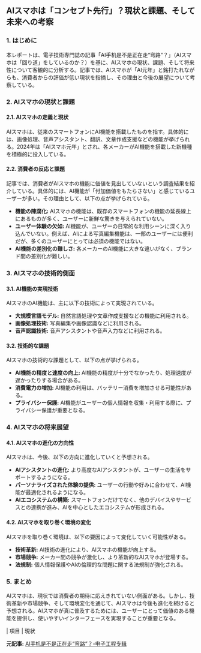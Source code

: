 ## AIスマホは「コンセプト先行」？現状と課題、そして未来への考察

### 1. はじめに

本レポートは、電子技術専門誌の記事「AI手机是不是正在走“弯路”？」（AIスマホは「回り道」をしているのか？）を基に、AIスマホの現状、課題、そして将来性について客観的に分析する。記事では、AIスマホが「AI元年」と銘打たれながらも、消費者からの評価が低い現状を指摘し、その理由と今後の展望について考察している。

### 2. AIスマホの現状と課題

#### 2.1. AIスマホの定義と現状

AIスマホは、従来のスマートフォンにAI機能を搭載したものを指す。具体的には、画像処理、音声アシスタント、翻訳、文章作成支援などの機能が挙げられる。2024年は「AIスマホ元年」とされ、各メーカーがAI機能を搭載した新機種を積極的に投入している。

#### 2.2. 消費者の反応と課題

記事では、消費者がAIスマホの機能に価値を見出していないという調査結果を紹介している。具体的には、AI機能が「付加価値をもたらさない」と感じているユーザーが多い。その理由として、以下の点が挙げられている。

* **機能の陳腐化:** AIスマホの機能は、既存のスマートフォンの機能の延長線上にあるものが多く、ユーザーに新鮮な驚きを与えられていない。
* **ユーザー体験の欠如:** AI機能が、ユーザーの日常的な利用シーンに深く入り込んでいない。例えば、AIによる写真編集機能は、一部のユーザーには便利だが、多くのユーザーにとっては必須の機能ではない。
* **AI機能の差別化の難しさ:** 各メーカーのAI機能に大きな違いがなく、ブランド間の差別化が難しい。

### 3. AIスマホの技術的側面

#### 3.1. AI機能の実現技術

AIスマホのAI機能は、主に以下の技術によって実現されている。

* **大規模言語モデル:** 自然言語処理や文章作成支援などの機能に利用される。
* **画像処理技術:** 写真編集や画像認識などに利用される。
* **音声認識技術:** 音声アシスタントや音声入力などに利用される。

#### 3.2. 技術的な課題

AIスマホの技術的な課題として、以下の点が挙げられる。

* **AI機能の精度と速度の向上:** AI機能の精度が十分でなかったり、処理速度が遅かったりする場合がある。
* **消費電力の増加:** AI機能の利用は、バッテリー消費を増加させる可能性がある。
* **プライバシー保護:** AI機能がユーザーの個人情報を収集・利用する際に、プライバシー保護が重要となる。

### 4. AIスマホの将来展望

#### 4.1. AIスマホの進化の方向性

AIスマホは、今後、以下の方向に進化していくと予想される。

* **AIアシスタントの進化:** より高度なAIアシスタントが、ユーザーの生活をサポートするようになる。
* **パーソナライズされた体験の提供:** ユーザーの行動や好みに合わせて、AI機能が最適化されるようになる。
* **AIエコシステムの構築:** スマートフォンだけでなく、他のデバイスやサービスとの連携が進み、AIを中心としたエコシステムが形成される。

#### 4.2. AIスマホを取り巻く環境の変化

AIスマホを取り巻く環境は、以下の要因によって変化していく可能性がある。

* **技術革新:** AI技術の進化により、AIスマホの機能が向上する。
* **市場競争:** メーカー間の競争が激化し、より革新的なAIスマホが登場する。
* **法規制:** 個人情報保護やAIの倫理的な問題に関する法規制が強化される。

### 5. まとめ

AIスマホは、現状では消費者の期待に応えきれていない側面がある。しかし、技術革新や市場競争、そして環境変化を通じて、AIスマホは今後も進化を続けると予想される。AIスマホが真に普及するためには、ユーザーにとって価値のある機能を提供し、使いやすいインターフェースを実現することが重要となる。

| 項目 | 現状 

**元記事:** [AI手机是不是正在走“弯路”？-电子工程专辑](https://www.eet-china.com/mp/a391155.html)